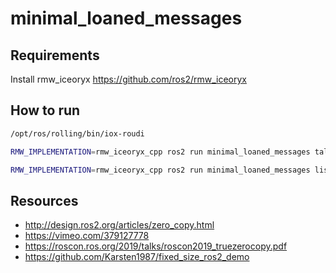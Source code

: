 # minimal_loaned_messages

## Requirements 

Install rmw_iceoryx https://github.com/ros2/rmw_iceoryx

## How to run

```bash
/opt/ros/rolling/bin/iox-roudi
```

```bash
RMW_IMPLEMENTATION=rmw_iceoryx_cpp ros2 run minimal_loaned_messages talker_loaned_message
```

```bash
RMW_IMPLEMENTATION=rmw_iceoryx_cpp ros2 run minimal_loaned_messages listener_loaned_message
```

## Resources

- http://design.ros2.org/articles/zero_copy.html
- https://vimeo.com/379127778
- https://roscon.ros.org/2019/talks/roscon2019_truezerocopy.pdf 
- https://github.com/Karsten1987/fixed_size_ros2_demo
